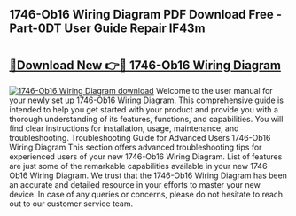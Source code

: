 ## 1746-Ob16 Wiring Diagram PDF Download Free - Part-0DT User Guide Repair lF43m

# <h2><a href="http://dflcft.blite.top/?on=1746-Ob16+Wiring+Diagram">🔗Download New 👉🔴 1746-Ob16 Wiring Diagram</a></h2>

[![1746-Ob16 Wiring Diagram download](https://i.imgur.com/lujVjoI.png)](http://dflcft.blite.top/?on=1746-Ob16+Wiring+Diagram)
Welcome to the user manual for your newly set up 1746-Ob16 Wiring Diagram. This comprehensive guide is intended to help you get started with your product and provide you with a thorough understanding of its features, functions, and capabilities. You will find clear instructions for installation, usage, maintenance, and troubleshooting. Troubleshooting Guide for Advanced Users 1746-Ob16 Wiring Diagram This section offers advanced troubleshooting tips for experienced users of your new 1746-Ob16 Wiring Diagram. List of features are just some of the remarkable capabilities available in your new 1746-Ob16 Wiring Diagram. We trust that the 1746-Ob16 Wiring Diagram has been an accurate and detailed resource in your efforts to master your new device. In case of any queries or concerns, please do not hesitate to reach out to our customer service team.
